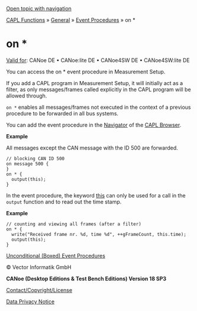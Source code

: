 [Open topic with navigation](../../../../../CANoeDEFamily.htm#Topics/CAPLFunctions/Other/EventProcedures/CAPLfunctionOn.md)

[CAPL Functions](../../CAPLfunctions.md) » [General](../CAPLGeneralStartPage.md) » [Event Procedures](../CAPLfunctionsEventProceduresOverview.md) » on *

# on *

[Valid for](../../../Shared/FeatureAvailability.md): CANoe DE • CANoe:lite DE • CANoe4SW DE • CANoe4SW:lite DE

You can access the on * event procedure in Measurement Setup.

If you add a CAPL program in Measurement Setup, it will initially act as a filter, as only messages/frames called explicitly in the CAPL program will be allowed through.

`on *` enables all messages/frames not executed in the context of a previous procedure to be forwarded in all bus systems.

You can add the event procedure in the [Navigator](../../../Shared/DocumentView.md#Navigator) of the [CAPL Browser](../../../CAPLBrowser/CAPLBrowser.md).

**Example**

All messages except the CAN message with the ID 500 are forwarded.

```plaintext
// blocking CAN ID 500
on message 500 {
}
on * {
  output(this);
}
```

In the event procedure, the keyword [this](CAPLfunctionKeywordThis.md) can only be used for a call in the `output` function and to read out the time stamp.

**Example**

```plaintext
// counting and viewing all frames (after a filter)
on * {
  write("Received frame nr. %d, time %d", ++gFrameCount, this.time);
  output(this);
}
```

[Unconditional (Boxed) Event Procedures](../CAPLfunctionsBoxedEventProceduresOverview.md)

© Vector Informatik GmbH

**CANoe (Desktop Editions & Test Bench Editions) Version 18 SP3**

[Contact/Copyright/License](../../../Shared/ContactCopyrightLicense.md)

[Data Privacy Notice](https://www.vector.com/int/en/company/get-info/privacy-policy/)